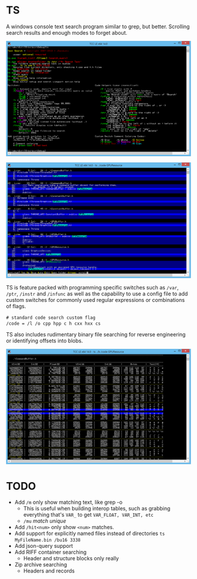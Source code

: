# TS

A windows console text search program similar to grep, but better. Scrolling search results and enough modes to forget about.

![program help printout](default_help.png)

![regular results](vanilla.png)

TS is feature packed with programming specific switches such as `/var`, `/ptr`, `/instr` and `/infunc` as well as the capability to use a config file to add custom switches for commonly used regular expressions or combinations of flags.

    # standard code search custom flag
    /code = /l /o cpp hpp c h cxx hxx cs
    
TS also includes rudimentary binary file searching for reverse engineering or identifying offsets into blobs.
    
![binary mode](binary_mode.png)

# TODO

- Add `/m` only show matching text, like grep -o
    - This is useful when building interop tables, such as grabbing everything that's `VAR_` to get `VAR_FLOAT, VAR_INT, etc`
    - `/mu` *match unique*
- Add `/hit<num>` only show `<num>` matches.
- Add support for explicitly named files instead of directories `ts MyFileName.bin /bu16 3338`
- Add json-query support
- Add RIFF container searching
    - Header and structure blocks only really
- Zip archive searching
    - Headers and records
